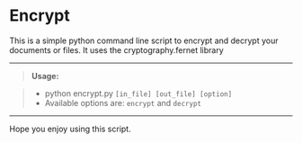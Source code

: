 ﻿Encrypt
===================


This is a simple python command line script to encrypt and decrypt your documents or files.
It uses the cryptography.fernet library

----------


> **Usage:**

> - python encrypt.py `[in_file] [out_file] [option]`
> - Available options are: `encrypt` and `decrypt`


----------


Hope you enjoy using this script.
